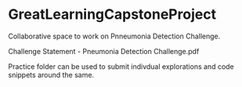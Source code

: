 # GreatLearningCapstoneProject

Collaborative space to work on Pnneumonia Detection Challenge.

Challenge Statement - Pneumonia Detection Challenge.pdf

Practice folder can be used to submit indivdual explorations and code snippets around the same.
